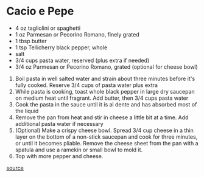 # Cacio e Pepe

* 4 oz tagliolini or spaghetti
* 1 oz Parmesan or Pecorino Romano, finely grated
* 1 tbsp butter
* 1 tsp Tellicherry black pepper, whole
* salt
* 3/4 cups pasta water, reserved (plus extra if needed)
* 3/4 oz Parmesan or Pecorino Romano, grated (optional for cheese bowl)

1. Boil pasta in well salted water and strain about three minutes before it's fully cooked. Reserve 3/4 cups of pasta water plus extra
1. While pasta is cooking, toast whole black pepper in large dry saucepan on medium heat until fragrant. Add butter, then 3/4 cups pasta water
1. Cook the pasta in the sauce until it is al dente and has absorbed most of the liquid
1. Remove the pan from heat and stir in cheese a little bit at a time. Add additional pasta water if necessary
1. (Optional) Make a crispy cheese bowl. Spread 3/4 cup cheese in a thin layer on the bottom of a non-stick saucepan and cook for three minutes, or until it becomes pliable. Remove the cheese sheet from the pan with a spatula and use a ramekin or small bowl to mold it.
1. Top with more pepper and cheese.

[source](https://www.businessinsider.com/how-to-make-anthony-bourdains-favorite-cacio-e-pepe-2015-7)
